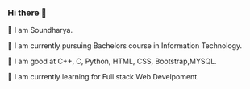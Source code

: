  ### Hi there 👋



 
  📌 I am Soundharya.
 
 📌 I am currently pursuing Bachelors course in Information Technology.
 
 📌 I am good at C++, C, Python, HTML, CSS, Bootstrap,MYSQL.
 
 📌 I am currently learning for Full stack Web Develpoment.
